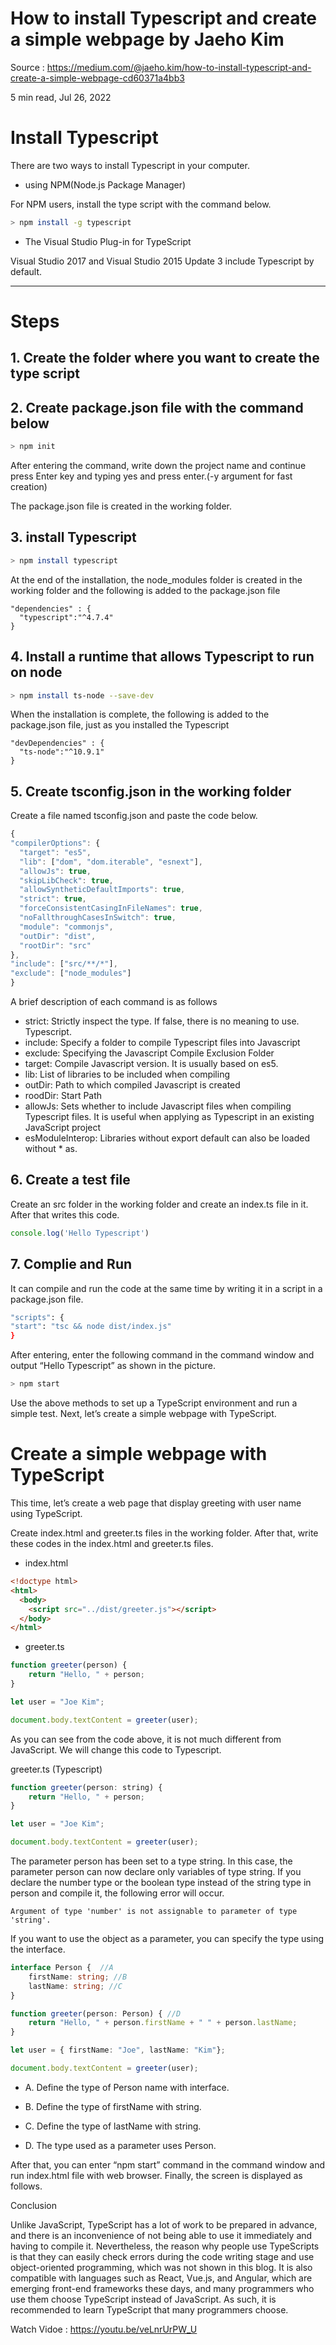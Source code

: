 
<h1>How to install Typescript and create a simple webpage by Jaeho Kim</h1> 

Source : https://medium.com/@jaeho.kim/how-to-install-typescript-and-create-a-simple-webpage-cd60371a4bb3

5 min read, Jul 26, 2022

# Install Typescript

There are two ways to install Typescript in your computer.

- using NPM(Node.js Package Manager)

For NPM users, install the type script with the command below.

```sh
> npm install -g typescript

```

- The Visual Studio Plug-in for TypeScript

Visual Studio 2017 and Visual Studio 2015 Update 3 include Typescript by default.

---

# Steps

## 1. Create the folder where you want to create the type script

## 2. Create package.json file with the command below

```sh
> npm init

```

After entering the command, write down the project name and continue press Enter key and typing yes and press enter.(-y argument for fast creation)

The package.json file is created in the working folder.

## 3. install Typescript

```sh
> npm install typescript

```

At the end of the installation, the node_modules folder is created in the working folder and the following is added to the package.json file

```
"dependencies" : {
  "typescript":"^4.7.4"
}
```

## 4. Install a runtime that allows Typescript to run on node

```sh
> npm install ts-node --save-dev

```

When the installation is complete, the following is added to the package.json file, just as you installed the Typescript

```
"devDependencies" : {
  "ts-node":"^10.9.1"
}
```

## 5. Create tsconfig.json in the working folder

Create a file named tsconfig.json and paste the code below.

```js
{
"compilerOptions": {
  "target": "es5",
  "lib": ["dom", "dom.iterable", "esnext"],
  "allowJs": true,
  "skipLibCheck": true,
  "allowSyntheticDefaultImports": true,
  "strict": true,
  "forceConsistentCasingInFileNames": true,
  "noFallthroughCasesInSwitch": true,
  "module": "commonjs",
  "outDir": "dist",
  "rootDir": "src"
},
"include": ["src/**/*"],
"exclude": ["node_modules"]
}

```

A brief description of each command is as follows

- strict: Strictly inspect the type. If false, there is no meaning to use. Typescript.
- include: Specify a folder to compile Typescript files into Javascript
- exclude: Specifying the Javascript Compile Exclusion Folder
- target: Compile Javascript version. It is usually based on es5.
- lib: List of libraries to be included when compiling
- outDir: Path to which compiled Javascript is created
- roodDir: Start Path
- allowJs: Sets whether to include Javascript files when compiling Typescript files. It is useful when applying as Typescript in an existing JavaScript project
- esModuleInterop: Libraries without export default can also be loaded without * as.

## 6. Create a test file

Create an src folder in the working folder and create an index.ts file in it. After that writes this code.

```js
console.log('Hello Typescript')

```

## 7. Complie and Run

It can compile and run the code at the same time by writing it in a script in a package.json file.

```sh
"scripts": {
"start": "tsc && node dist/index.js"
}

```

After entering, enter the following command in the command window and output “Hello Typescript” as shown in the picture.

```sh
> npm start

```

Use the above methods to set up a TypeScript environment and run a simple test. Next, let’s create a simple webpage with TypeScript.


# Create a simple webpage with TypeScript

This time, let’s create a web page that display greeting with user name using TypeScript.

Create index.html and greeter.ts files in the working folder. After that, write these codes in the index.html and greeter.ts files.

- index.html

```html
<!doctype html>
<html>
  <body>
  	<script src="../dist/greeter.js"></script>
  </body>
</html>

```

- greeter.ts

```ts
function greeter(person) {
	return "Hello, " + person;
}

let user = "Joe Kim";

document.body.textContent = greeter(user);

```

As you can see from the code above, it is not much different from JavaScript. We will change this code to Typescript.

greeter.ts (Typescript)

```js
function greeter(person: string) {
	return "Hello, " + person;
}

let user = "Joe Kim";

document.body.textContent = greeter(user);

```

The parameter person has been set to a type string. In this case, the parameter person can now declare only variables of type string. If you declare the number type or the boolean type instead of the string type in person and compile it, the following error will occur.

```
Argument of type 'number' is not assignable to parameter of type 'string'.
```

If you want to use the object as a parameter, you can specify the type using the interface.

```ts
interface Person {  //A
    firstName: string; //B
    lastName: string; //C
}

function greeter(person: Person) { //D
    return "Hello, " + person.firstName + " " + person.lastName;
}

let user = { firstName: "Joe", lastName: "Kim"};

document.body.textContent = greeter(user);

```

- A. Define the type of Person name with interface.

- B. Define the type of firstName with string.

- C. Define the type of lastName with string.

- D. The type used as a parameter uses Person.

After that, you can enter “npm start” command in the command window and run index.html file with web browser. Finally, the screen is displayed as follows.


Conclusion

Unlike JavaScript, TypeScript has a lot of work to be prepared in advance, and there is an inconvenience of not being able to use it immediately and having to compile it. Nevertheless, the reason why people use TypeScripts is that they can easily check errors during the code writing stage and use object-oriented programming, which was not shown in this blog. It is also compatible with languages such as React, Vue.js, and Angular, which are emerging front-end frameworks these days, and many programmers who use them choose TypeScript instead of JavaScript. As such, it is recommended to learn TypeScript that many programmers choose.

Watch Vidoe : https://youtu.be/veLnrUrPW_U